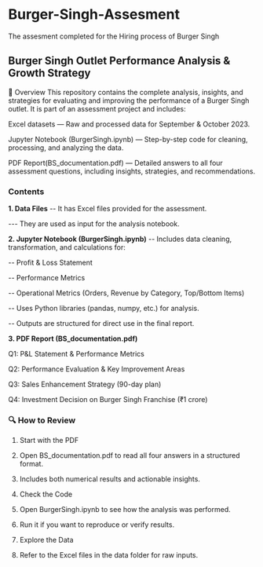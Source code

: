 # Burger-Singh-Assesment
The assesment completed for the Hiring process of Burger Singh


## Burger Singh Outlet Performance Analysis & Growth Strategy
📌 Overview
This repository contains the complete analysis, insights, and strategies for evaluating and improving the performance of a Burger Singh outlet.
It is part of an assessment project and includes:

Excel datasets — Raw and processed data for September & October 2023.

Jupyter Notebook (BurgerSingh.ipynb) — Step-by-step code for cleaning, processing, and analyzing the data.

PDF Report(BS_documentation.pdf) — Detailed answers to all four assessment questions, including insights, strategies, and recommendations.

### Contents
**1. Data Files**
-- It has Excel files provided for the assessment.

--- They are used as input for the analysis notebook.

**2. Jupyter Notebook  (BurgerSingh.ipynb)**
-- Includes data cleaning, transformation, and calculations for:

-- Profit & Loss Statement

-- Performance Metrics

-- Operational Metrics (Orders, Revenue by Category, Top/Bottom Items)

-- Uses Python libraries (pandas, numpy, etc.) for analysis.

-- Outputs are structured for direct use in the final report.

**3. PDF Report (BS_documentation.pdf)**

Q1: P&L Statement & Performance Metrics

Q2: Performance Evaluation & Key Improvement Areas

Q3: Sales Enhancement Strategy (90-day plan)

Q4: Investment Decision on Burger Singh Franchise (₹1 crore)


### 🔍 How to Review
1. Start with the PDF

2. Open BS_documentation.pdf to read all four answers in a structured format.

3. Includes both numerical results and actionable insights.

4. Check the Code

5. Open BurgerSingh.ipynb to see how the analysis was performed.

6. Run it if you want to reproduce or verify results.

7. Explore the Data

8. Refer to the Excel files in the data folder for raw inputs.
